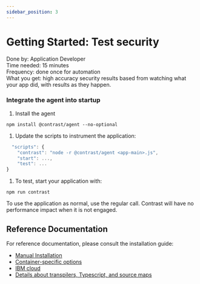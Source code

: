 ```yaml
---
sidebar_position: 3
---
```


# Getting Started: Test security

Done by: Application Developer<br/>
Time needed: 15 minutes<br/>
Frequency: done once for automation<br/>
What you get: high accuracy security results based from watching what your app did, with results as they happen.

###  Integrate the agent into startup

1. Install the agent
  ```shell
  npm install @contrast/agent --no-optional
  ```
1. Update the scripts to instrument the application:
  ```javascript title="package.json"
    "scripts": {
      "contrast": "node -r @contrast/agent <app-main>.js",
      "start": ...,
      "test": ...
  }
  ```
1. To test, start your application with:
  ```shell
  npm run contrast
  ```
  To use the application as normal, use the regular call. Contrast will have no performance impact when it is not engaged.


## Reference Documentation
For reference documentation, please consult the installation guide:
- [Manual Installation](https://docs.contrastsecurity.com/en/install-node-js-manually.html)
- [Container-specific options](https://docs.contrastsecurity.com/en/install-node-js-agent-in-a-container.html)
- [IBM cloud](https://docs.contrastsecurity.com/en/ibm-cloud.html)
- [Details about transpilers, Typescript, and source maps](https://docs.contrastsecurity.com/en/transpilers,-compilers-and-the-node-js-agent.html)